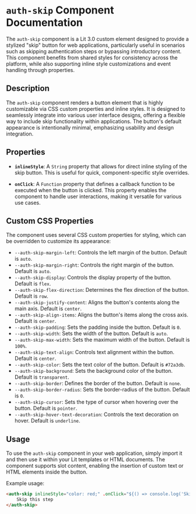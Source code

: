 # `auth-skip` Component Documentation

The `auth-skip` component is a Lit 3.0 custom element designed to provide a stylized "skip" button for web applications, particularly useful in scenarios such as skipping authentication steps or bypassing introductory content. This component benefits from shared styles for consistency across the platform, while also supporting inline style customizations and event handling through properties.

## Description

The `auth-skip` component renders a button element that is highly customizable via CSS custom properties and inline styles. It is designed to seamlessly integrate into various user interface designs, offering a flexible way to include skip functionality within applications. The button's default appearance is intentionally minimal, emphasizing usability and design integration.

## Properties

- **`inlineStyle`**: A `String` property that allows for direct inline styling of the skip button. This is useful for quick, component-specific style overrides.

- **`onClick`**: A `Function` property that defines a callback function to be executed when the button is clicked. This property enables the component to handle user interactions, making it versatile for various use cases.

## Custom CSS Properties

The component uses several CSS custom properties for styling, which can be overridden to customize its appearance:

- `--auth-skip-margin-left`: Controls the left margin of the button. Default is `auto`.
- `--auth-skip-margin-right`: Controls the right margin of the button. Default is `auto`.
- `--auth-skip-display`: Controls the display property of the button. Default is `flex`.
- `--auth-skip-flex-direction`: Determines the flex direction of the button. Default is `row`.
- `--auth-skip-justify-content`: Aligns the button's contents along the main axis. Default is `center`.
- `--auth-skip-align-items`: Aligns the button's items along the cross axis. Default is `center`.
- `--auth-skip-padding`: Sets the padding inside the button. Default is `0`.
- `--auth-skip-width`: Sets the width of the button. Default is `auto`.
- `--auth-skip-max-width`: Sets the maximum width of the button. Default is `100%`.
- `--auth-skip-text-align`: Controls text alignment within the button. Default is `center`.
- `--auth-skip-color`: Sets the text color of the button. Default is `#72a3db`.
- `--auth-skip-background`: Sets the background color of the button. Default is `transparent`.
- `--auth-skip-border`: Defines the border of the button. Default is `none`.
- `--auth-skip-border-radius`: Sets the border-radius of the button. Default is `0`.
- `--auth-skip-cursor`: Sets the type of cursor when hovering over the button. Default is `pointer`.
- `--auth-skip-hover-text-decoration`: Controls the text decoration on hover. Default is `underline`.

## Usage

To use the `auth-skip` component in your web application, simply import it and then use it within your Lit templates or HTML documents. The component supports slot content, enabling the insertion of custom text or HTML elements inside the button.

Example usage:

```html
<auth-skip inlineStyle="color: red;" .onClick="${() => console.log('Skip clicked')}">
    Skip this step
</auth-skip>
